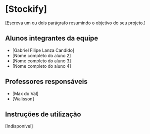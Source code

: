 # [Stockify]

[Escreva um ou dois  parágrafo resumindo o objetivo do seu projeto.]

## Alunos integrantes da equipe

* [Gabriel Filipe Lanza Candido]
* [Nome completo do aluno 2]
* [Nome completo do aluno 3]
* [Nome completo do aluno 4]

## Professores responsáveis

* [Max do Val]
* [Walisson]

## Instruções de utilização

[Indisponível]

